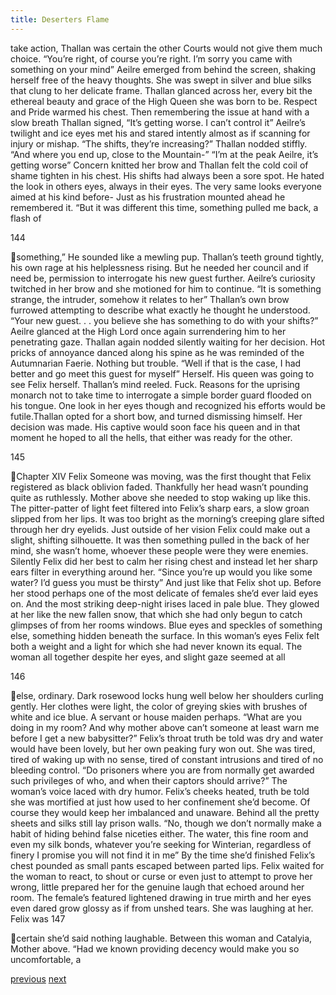 ```yaml
---
title: Deserters Flame
---
```

take action, Thallan was certain the other Courts would not give them much
choice.
“You’re right, of course you’re right. I’m sorry you came with something
on your mind”
Aeilre emerged from behind the screen, shaking herself free of the heavy
thoughts. She was swept in silver and blue silks that clung to her delicate frame.
Thallan glanced across her, every bit the ethereal beauty and grace of the High
Queen she was born to be. Respect and Pride warmed his chest. Then
remembering the issue at hand with a slow breath Thallan signed,
“It’s getting worse. I can’t control it” Aeilre’s twilight and ice eyes met
his and stared intently almost as if scanning for injury or mishap.
“The shifts, they’re increasing?”
Thallan nodded stiffly. “And where you end up, close to the Mountain-”
“I’m at the peak Aeilre, it’s getting worse”
Concern knitted her brow and Thallan felt the cold coil of shame tighten
in his chest. His shifts had always been a sore spot. He hated the look in others
eyes, always in their eyes. The very same looks everyone aimed at his kind
before- Just as his frustration mounted ahead he remembered it.
“But it was different this time, something pulled me back, a flash of

144

something,”
He sounded like a mewling pup. Thallan’s teeth ground tightly, his own
rage at his helplessness rising. But he needed her council and if need be,
permission to interrogate his new guest further. Aeilre’s curiosity twitched in her
brow and she motioned for him to continue.
“It is something strange, the intruder, somehow it relates to her”
Thallan’s own brow furrowed attempting to describe what exactly he
thought he understood.
“Your new guest. . . you believe she has something to do with your
shifts?”
Aeilre glanced at the High Lord once again surrendering him to her
penetrating gaze. Thallan again nodded silently waiting for her decision. Hot
pricks of annoyance danced along his spine as he was reminded of the
Autumnarian Faerie. Nothing but trouble.
“Well if that is the case, I had better and go meet this guest for myself”
Herself. His queen was going to see Felix herself. Thallan’s mind reeled.
Fuck.
Reasons for the uprising monarch not to take time to interrogate a simple
border guard flooded on his tongue. One look in her eyes though and recognized
his efforts would be futile.Thallan opted for a short bow, and turned dismissing
himself. Her decision was made. His captive would soon face his queen and in
that moment he hoped to all the hells, that either was ready for the other.

145

Chapter XIV
Felix
Someone was moving, was the first thought that Felix registered as black
oblivion faded. Thankfully her head wasn’t pounding quite as ruthlessly. Mother
above she needed to stop waking up like this.
The pitter-patter of light feet filtered into Felix’s sharp ears, a slow groan
slipped from her lips. It was too bright as the morning’s creeping glare sifted
through her dry eyelids. Just outside of her vision Felix could make out a slight,
shifting silhouette. It was then something pulled in the back of her mind, she
wasn’t home, whoever these people were they were enemies.
Silently Felix did her best to calm her rising chest and instead let her
sharp ears filter in everything around her.
“Since you’re up would you like some water? I’d guess you must be
thirsty”
And just like that Felix shot up. Before her stood perhaps one of the most
delicate of females she’d ever laid eyes on. And the most striking deep-night
irises laced in pale blue. They glowed at her like the new fallen snow, that which
she had only begun to catch glimpses of from her rooms windows. Blue eyes and
speckles of something else, something hidden beneath the surface. In this
woman’s eyes Felix felt both a weight and a light for which she had never known
its equal.
The woman all together despite her eyes, and slight gaze seemed at all

146

else, ordinary. Dark rosewood locks hung well below her shoulders curling
gently. Her clothes were light, the color of greying skies with brushes of white
and ice blue. A servant or house maiden perhaps.
“What are you doing in my room? And why mother above can’t someone
at least warn me before I get a new babysitter?”
Felix’s throat truth be told was dry and water would have been lovely, but
her own peaking fury won out. She was tired, tired of waking up with no sense,
tired of constant intrusions and tired of no bleeding control.
“Do prisoners where you are from normally get awarded such privileges
of who, and when their captors should arrive?”
The woman’s voice laced with dry humor. Felix’s cheeks heated, truth be
told she was mortified at just how used to her confinement she’d become. Of
course they would keep her imbalanced and unaware. Behind all the pretty sheets
and silks still lay prison walls.
“No, though we don’t normally make a habit of hiding behind false
niceties either. The water, this fine room and even my silk bonds, whatever you’re
seeking for Winterian, regardless of finery I promise you will not find it in me”
By the time she’d finished Felix’s chest pounded as small pants escaped
between parted lips. Felix waited for the woman to react, to shout or curse or
even just to attempt to prove her wrong, little prepared her for the genuine laugh
that echoed around her room.
The female’s featured lightened drawing in true mirth and her eyes even
dared grow glossy as if from unshed tears. She was laughing at her. Felix was
147

certain she’d said nothing laughable. Between this woman and Catalyia, Mother
above.
“Had we known providing decency would make you so uncomfortable, a

[previous](desertflame-34.html)
[next](desertflame-36.html)
